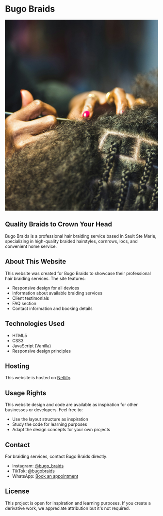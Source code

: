 # Bugo Braids

![Bugo Braids](hair%201.jpg)

## Quality Braids to Crown Your Head

Bugo Braids is a professional hair braiding service based in Sault Ste Marie, specializing in high-quality braided hairstyles, cornrows, locs, and convenient home service.

## About This Website

This website was created for Bugo Braids to showcase their professional hair braiding services. The site features:

- Responsive design for all devices
- Information about available braiding services
- Client testimonials
- FAQ section
- Contact information and booking details

## Technologies Used

- HTML5
- CSS3
- JavaScript (Vanilla)
- Responsive design principles

## Hosting

This website is hosted on [Netlify](https://netlify.com).

## Usage Rights

This website design and code are available as inspiration for other businesses or developers. Feel free to:

- Use the layout structure as inspiration
- Study the code for learning purposes
- Adapt the design concepts for your own projects

## Contact

For braiding services, contact Bugo Braids directly:
- Instagram: [@bugo_braids](https://www.instagram.com/bugo_braids)
- TikTok: [@bugobraids](https://www.tiktok.com/@bugobraids)
- WhatsApp: [Book an appointment](https://wa.me/message/ZYKJLQGPHPA5A1?src=qr)

## License

This project is open for inspiration and learning purposes. If you create a derivative work, we appreciate attribution but it's not required.